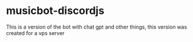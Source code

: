 # musicbot-discordjs


This is a version of the bot with chat gpt and other things, this version was created for a vps server
